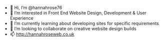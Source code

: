 - 👋 Hi, I’m @hannahrose76
- 👀 I’m interested in Front End Website Design, Development & User Experience 
- 🌱 I’m currently learning about developing sites for specific requirements
- 💞️ I’m looking to collaborate on creative website design builds
- 📫 http://hannahroseweb.co.uk

<!---
hannahrose76/hannahrose76 is a ✨ special ✨ repository because its `README.md` (this file) appears on your GitHub profile.
You can click the Preview link to take a look at your changes.
--->
